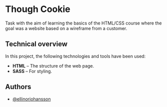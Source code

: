 # Though Cookie

Task with the aim of learning the basics of the HTML/CSS course where the goal was a website based on a wireframe from a customer.

## Technical overview

In this project, the following technologies and tools have been used:

- **HTML** – The structure of the web page.
- **SASS** – For styling.

## Authors

- [@ellinorjohansson](https://github.com/ellinorjohansson)
